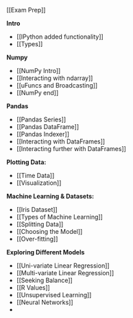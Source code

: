 [[Exam Prep]]

**Intro**
- [[IPython added functionality]]
- [[Types]]

**Numpy**
- [[NumPy Intro]]
- [[Interacting with ndarray]]
- [[uFuncs and Broadcasting]]
- [[NumPy end]]

**Pandas**
- [[Pandas Series]]
- [[Pandas DataFrame]]
- [[Pandas Indexer]]
- [[Interacting with DataFrames]]
- [[Interacting further with DataFrames]]

**Plotting Data:**
- [[Time Data]]
- [[Visualization]]

**Machine Learning & Datasets:**
- [[Iris Dataset]]
- [[Types of Machine Learning]]
- [[Splitting Data]]
- [[Choosing the Model]]
- [[Over-fitting]]

**Exploring Different Models**
- [[Uni-variate Linear Regression]]
- [[Multi-variate Linear Regression]]
- [[Seeking Balance]]
- [[R Values]]
- [[Unsupervised Learning]]
- [[Neural Networks]]
- 